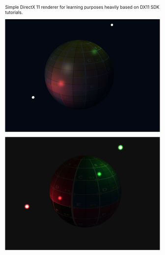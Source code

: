 Simple DirectX 11 renderer for learning purposes heavily based on DX11 SDK tutorials.

![Screenshot 1](/Doc/screenshot1.jpg)

![Screenshot 2](/Doc/screenshot2.jpg)
